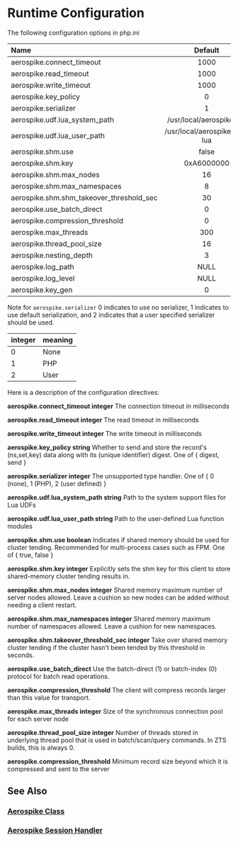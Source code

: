 
# Runtime Configuration

The following configuration options in php.ini

| Name  | Default  |
|:------|:---------:|
| aerospike.connect_timeout | 1000 |
| aerospike.read_timeout | 1000 |
| aerospike.write_timeout | 1000 |
| aerospike.key_policy | 0 |
| aerospike.serializer | 1 |
| aerospike.udf.lua_system_path | /usr/local/aerospike/lua |
| aerospike.udf.lua_user_path | /usr/local/aerospike/usr-lua |
| aerospike.shm.use | false |
| aerospike.shm.key | 0xA6000000 |
| aerospike.shm.max_nodes | 16 |
| aerospike.shm.max_namespaces | 8 |
| aerospike.shm.shm_takeover_threshold_sec | 30 |
| aerospike.use_batch_direct | 0 |
| aerospike.compression_threshold | 0 |
| aerospike.max_threads | 300 |
| aerospike.thread_pool_size | 16 |
| aerospike.nesting_depth | 3 |
| aerospike.log_path | NULL |
| aerospike.log_level | NULL |
| aerospike.key_gen | 0 |

Note for `aerospike.serializer` 0 indicates to use no serializer, 1 indicates to use default serialization, and 2 indicates
that a user specified serializer should be used.

|integer| meaning|
--------|---------
|0      | None   |
|1      | PHP    |
|2      | User   |

Here is a description of the configuration directives:

**aerospike.connect_timeout integer**
    The connection timeout in milliseconds

**aerospike.read_timeout integer**
    The read timeout in milliseconds

**aerospike.write_timeout integer**
    The write timeout in milliseconds

**aerospike.key_policy string**
    Whether to send and store the record's (ns,set,key) data along with its (unique identifier) digest. One of { digest, send }

**aerospike.serializer integer**
    The unsupported type handler. One of { 0 (none), 1 (PHP), 2 (user defined) }

**aerospike.udf.lua_system_path string**
    Path to the system support files for Lua UDFs

**aerospike.udf.lua_user_path string**
    Path to the user-defined Lua function modules

**aerospike.shm.use boolean**
    Indicates if shared memory should be used for cluster tending. Recommended for multi-process cases such as FPM. One of { true, false }

**aerospike.shm.key integer**
    Explicitly sets the shm key for this client to store shared-memory cluster tending results in.

**aerospike.shm.max_nodes integer**
    Shared memory maximum number of server nodes allowed. Leave a cushion so new nodes can be added without needing a client restart.

**aerospike.shm.max_namespaces integer**
    Shared memory maximum number of namespaces allowed. Leave a cushion for new namespaces.

**aerospike.shm.takeover_threshold_sec integer**
    Take over shared memory cluster tending if the cluster hasn't been tended by this threshold in seconds.

**aerospike.use_batch_direct**
    Use the batch-direct (1) or batch-index (0) protocol for batch read operations.

**aerospike.compression_threshold**
    The client will compress records larger than this value for transport.

**aerospike.max_threads integer**
    Size of the synchronous connection pool for each server node

**aerospike.thread_pool_size integer**
    Number of threads stored in underlying thread pool that is used in batch/scan/query commands. In ZTS builds, this is always 0.

**aerospike.compression_threshold**
    Minimum record size beyond which it is compressed and sent to the server

## See Also

### [Aerospike Class](aerospike.md)
### [Aerospike Session Handler](aerospike_sessions.md)

